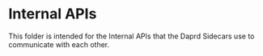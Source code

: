 # Internal APIs

This folder is intended for the Internal APIs that the Daprd Sidecars use to communicate with each other. 